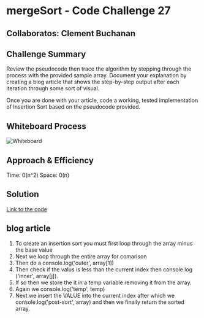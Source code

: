 # mergeSort - Code Challenge 27

## Collaboratos: Clement Buchanan

## Challenge Summary
Review the pseudocode then trace the algorithm by stepping through the process with the provided sample array. Document your explanation by creating a blog article that shows the step-by-step output after each iteration through some sort of visual.

Once you are done with your article, code a working, tested implementation of Insertion Sort based on the pseudocode provided.

## Whiteboard Process
![Whiteboard](assets/Insertion%20Sort%20(1).png)

## Approach & Efficiency

Time: 0(n^2)
Space: 0(n)

## Solution
[Link to the code](https://github.com/ClementBuchanan/InsertionSort/blob/main/index.js)

## blog article

1. To create an insertion sort you must first loop through the array minus the base value
2. Next we loop through the entire array for comarison
3. Then do a console.log('outer', array[1])
4. Then check if the valus is less than the current index then console.log ('inner', array[j]).
5. If so then we store the it in a temp variable removing it from the array.
6. Again we console.log('temp', temp)
7. Next we insert the VALUE into the current index after which we console.log('post-sort', array) and then we finally return the sorted array.
